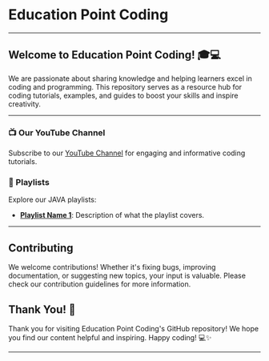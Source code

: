 # Education Point Coding


---

## Welcome to Education Point Coding! 🎓💻  
We are passionate about sharing knowledge and helping learners excel in coding and programming. This repository serves as a resource hub for coding tutorials, examples, and guides to boost your skills and inspire creativity.

---

### 📺 Our YouTube Channel
Subscribe to our [YouTube Channel](https://www.youtube.com/@EducationPointCoding/featured) for engaging and informative coding tutorials.

### 🎥 Playlists
Explore our JAVA playlists:
- **[Playlist Name 1](https://youtube.com/playlist?list=PL5s0B1GkJpLRQlaIp7MzSB4d9LBY6Hm1m&feature=shared)**: Description of what the playlist covers.
<!-- - **[Playlist Name 2](PLAYLIST_LINK_2)**: Description of what the playlist covers. -->
<!-- - *(Add more playlists as needed)* -->

---

## Contributing
We welcome contributions! Whether it's fixing bugs, improving documentation, or suggesting new topics, your input is valuable. Please check our contribution guidelines for more information.

<!-- ---

## Connect with Us
- **Instagram**: [Follow us on Instagram](INSTAGRAM_LINK) for updates, coding tips, and community engagement.
--- -->

## Thank You! 🌟
Thank you for visiting Education Point Coding's GitHub repository! We hope you find our content helpful and inspiring. Happy coding! 💻✨

---

